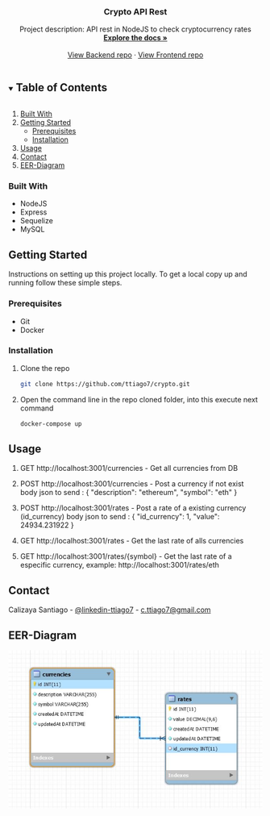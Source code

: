 <!-- PROJECT LOGO -->
<br />
<p align="center">
  <!--<a href="https://github.com/github_username/repo_name">
    <img src="images/logo.png" alt="Logo" width="80" height="80">
  </a> -->

  <h3 align="center">Crypto API Rest</h3>

  <p align="center">
    Project description: API rest in NodeJS to check cryptocurrency rates
    <br />
    <a href="https://github.com/ttiago7/crypto/"><strong>Explore the docs »</strong></a>
    <br />
    <br />
    <a href="https://github.com/ttiago7/crypto">View Backend repo</a>
    ·
    <a href="https://github.com/ttiago7/cryptoclient">View Frontend repo</a>
  </p>
</p>


<!-- TABLE OF CONTENTS -->
<details open="open">
  <summary><h2 style="display: inline-block">Table of Contents</h2></summary>
  <ol>
    <li>
      <a href="#built-with">Built With</a>      
    </li>
    <li>
      <a href="#getting-started">Getting Started</a>
      <ul>
        <li><a href="#prerequisites">Prerequisites</a></li>
        <li><a href="#installation">Installation</a></li>
      </ul>
    </li>
    <li><a href="#usage">Usage</a></li>
    <li><a href="#contact">Contact</a></li>
    <li><a href="#EER-Diagram">EER-Diagram</a></li>
  </ol>
</details>


### Built With

* NodeJS
* Express
* Sequelize
* MySQL


<!-- GETTING STARTED -->
## Getting Started

Instructions on setting up this project locally. To get a local copy up and running follow these simple steps.

### Prerequisites

* Git
* Docker


### Installation

1. Clone the repo
   ```sh
   git clone https://github.com/ttiago7/crypto.git
   ```
2. Open the command line in the repo cloned folder, into this execute next command
   ```sh
   docker-compose up
   ```


<!-- USAGE EXAMPLES -->
## Usage

1. GET http://localhost:3001/currencies - Get all currencies from DB
2. POST http://localhost:3001/currencies - Post a currency if not exist
  body json to send : 
  {
      "description": "ethereum",
      "symbol": "eth"
  }

3. POST http://localhost:3001/rates - Post a rate of a existing currency (id_currency)
  body json to send : 
    {
      "id_currency": 1,
      "value": 24934.231922
  }

4. GET http://localhost:3001/rates - Get the last rate of alls currencies 
5. GET http://localhost:3001/rates/{symbol} - Get the last rate of a especific currency, example: http://localhost:3001/rates/eth


<!-- CONTACT -->
## Contact

Calizaya Santiago - [@linkedin-ttiago7](https://www.linkedin.com/in/ttiago7/) - c.ttiago7@gmail.com


<!-- ACKNOWLEDGEMENTS -->
## EER-Diagram

<img src="/mysql/crypto DB - EER Diagram.JPG" alt="My cool logo"/>
